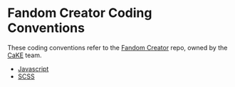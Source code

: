 # Fandom Creator Coding Conventions

These coding conventions refer to the [Fandom Creator](https://github.com/Wikia/fandom-creator) repo, owned by the [CaKE](https://wikia-inc.atlassian.net/wiki/spaces/CAKE/overview) team.

* [Javascript](JavaScript.md)
* [SCSS](SCSS.md)
